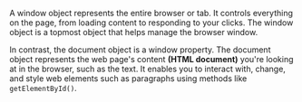 A window object represents the entire browser or tab. It controls everything on the page, from loading content to responding to your clicks. The window object is a topmost object that helps manage the browser window.

In contrast, the document object is a window property. The document object represents the web page's content **(HTML document)** you're looking at in the browser, such as the text. It enables you to interact with, change, and style web elements such as paragraphs using methods like `getElementById()`. 